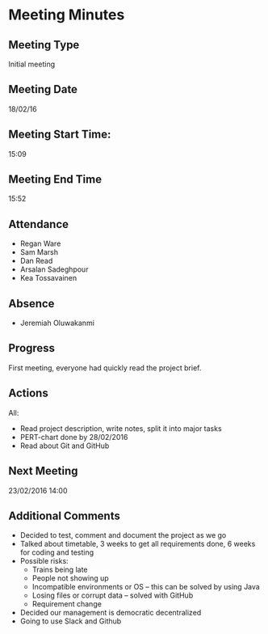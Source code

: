# Meeting Minutes

## Meeting Type

Initial meeting

## Meeting Date

18/02/16

## Meeting Start Time:

15:09

## Meeting End Time

15:52

## Attendance

- Regan Ware
- Sam Marsh
- Dan Read
- Arsalan Sadeghpour
- Kea Tossavainen

## Absence

- Jeremiah Oluwakanmi

## Progress

First meeting, everyone had quickly read the project brief.

## Actions

All:
- Read project description, write notes, split it into major tasks
- PERT-chart done by 28/02/2016
- Read about Git and GitHub

## Next Meeting

23/02/2016 14:00

## Additional Comments

- Decided to test, comment and document the project as we go
- Talked about timetable, 3 weeks to get all requirements done, 6 weeks for coding and testing
- Possible risks: 
  - Trains being late 
  - People not showing up
  - Incompatible environments or OS – this can be solved by using Java
  - Losing files or corrupt data – solved with GitHub
  - Requirement change
- Decided our management is democratic decentralized
- Going to use Slack and Github 
